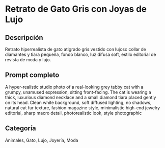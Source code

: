 # Retrato de Gato Gris con Joyas de Lujo

## Descripción
Retrato hiperrealista de gato atigrado gris vestido con lujoso collar de diamantes y tiara pequeña, fondo blanco, luz difusa soft, estilo editorial de revista de moda y lujo.

## Prompt completo
A hyper-realistic studio photo of a real-looking grey tabby cat with a grumpy, unamused expression, sitting front-facing. The cat is wearing a thick, luxurious diamond necklace and a small diamond tiara placed gently on its head. Clean white background, soft diffused lighting, no shadows, natural cat fur texture, fashion magazine style, minimalistic high-end jewelry editorial, sharp macro detail, photorealistic look, style photographic

## Categoría
Animales, Gato, Lujo, Joyería, Moda
